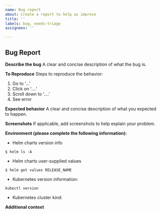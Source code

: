 ```yaml
---
name: Bug report
about: Create a report to help us improve
title: ''
labels: bug, needs-triage
assignees: ''

---
```


## Bug Report

<!--
Thanks for filing an issue! Before hitting the button, please answer these questions.
Fill in as much of the template below as you can. 
-->

**Describe the bug**
A clear and concise description of what the bug is.

**To Reproduce**
Steps to reproduce the behavior:
1. Go to '...'
2. Click on '....'
3. Scroll down to '....'
4. See error

**Expected behavior**
A clear and concise description of what you expected to happen.

**Screenshots**
If applicable, add screenshots to help explain your problem.

**Environment (please complete the following information):**

* Helm charts version info
<!-- list installed charts and their versions from all namespaces -->
<!-- Replace the command with its output -->
`$ helm ls -A` 

* Helm charts user-supplied values
<!-- For each k8ssandra chart involved list user-supplied values -->
<!-- Replace the commands with its output -->
`$ helm get values RELEASE_NAME` 

* Kubernetes version information:
<!-- Replace the command with its output -->
`kubectl version`

* Kubernetes cluster kind:
<!-- Insert how you created your cluster: kind, kops, bootkube, etc. -->

**Additional context**
<!-- Add any other context about the problem here. -->
